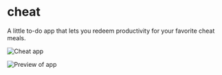 cheat
=====

A little to-do app that lets you redeem productivity for your favorite cheat meals. 

![Cheat app](http://i.imgur.com/Kat3TDW.jpg)

![Preview of app](http://i.imgur.com/XZIMGMX.png)
